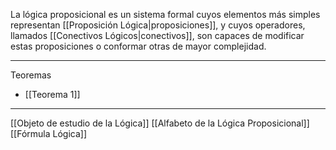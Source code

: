 La lógica proposicional es un sistema formal cuyos elementos más simples representan [[Proposición Lógica|proposiciones]], y cuyos operadores, llamados [[Conectivos Lógicos|conectivos]], son capaces de modificar estas proposiciones o conformar otras de mayor complejidad.
***
Teoremas
- [[Teorema 1]]
***
[[Objeto de estudio de la Lógica]]
[[Alfabeto de la Lógica Proposicional]]
[[Fórmula Lógica]] 